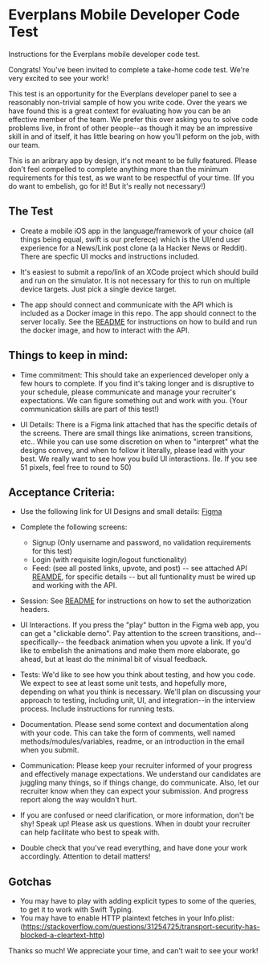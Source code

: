 # Everplans Mobile Developer Code Test

Instructions for the Everplans mobile developer code test.

Congrats! You've been invited to complete a take-home code test. We're very excited to see your work!

This test is an opportunity for the Everplans developer panel to see a reasonably non-trivial sample of how you write code. Over the years we have found this is a great context for evaluating how you can be an effective member of the team. We prefer this over asking you to solve code problems live, in front of other people--as though it may be an impressive skill in and of itself, it has little bearing on how you'll peform on the job, with our team.

This is an aribrary app by design, it's not meant to be fully featured. Please don't feel compelled to complete anything more than the minimum requirements for this test, as we want to be respectful of your time. (If you do want to embelish, go for it! But it's really not necessary!)


## The Test
* Create a mobile iOS app in the language/framework of your choice (all things being equal, swift is our preferece) which is the UI/end user experience for a News/Link post clone (a la Hacker News or Reddit). There are specfic UI mocks and instructions included.

* It's easiest to submit a repo/link of an XCode project which should build and run on the simulator. It is not necessary for this to run on multiple device targets. Just pick a single device target.

* The app should connect and communicate with the API which is included as a Docker image in this repo. The app should connect to the server locally. See the [README](README.md) for instructions on how to build and run the docker image, and how to interact with the API.

## Things to keep in mind:

* Time commitment: This should take an experienced developer only a few hours to complete. If you find it's taking longer and is disruptive to your schedule, please communicate and manage your recruiter's expectations. We can figure something out and work with you. (Your communication skills are part of this test!)

* UI Details: There is a Figma link attached that has the specific details of the screens. There are small things like animations, screen transitions, etc.. While you can use some discretion on when to "interpret" what the designs convey, and when to follow it literally, please lead with your best. We really want to see how you build UI interactions. (Ie. If you see 51 pixels, feel free to round to 50)

## Acceptance Criteria:
* Use the following link for UI Designs and small details: [Figma](https://www.figma.com/file/iiXrJPDPJVUaeNCWB3YUjQ/Code-Test-Mocks?node-id=0%3A1)

* Complete the following screens:
  * Signup (Only username and password, no validation requirements for this test)
  * Login (with requisite login/logout functionality)
  * Feed: (see all posted links, upvote, and post) -- see attached API [REAMDE](README.md), for specific details -- but all funtionality must be wired up and working with the API.

* Session: See [README](README.md) for instructions on how to set the authorization headers.

* UI Interactions. If you press the "play" button in the Figma web app, you can get a "clickable demo". Pay attention to the screen transitions, and--specifically-- the feedback animation when you upvote a link. If you'd like to embelish the animations and make them more elaborate, go ahead, but at least do the minimal bit of visual feedback.

* Tests: We'd like to see how you think about testing, and how you code. We expect to see at least some unit tests, and hopefully more, depending on what you think is necessary. We'll plan on discussing your approach to testing, including unit, UI, and integration--in the interview process. Include instructions for running tests.

* Documentation. Please send some context and documentation along with your code. This can take the form of comments, well named methods/modules/variables, readme, or an introduction in the email when you submit.

* Communication: Please keep your recruiter informed of your progress and effectively manage expectations. We understand our candidates are juggling many things, so if things change, do communicate. Also, let our recruiter know when they can expect your submission. And progress report along the way wouldn't hurt.

* If you are confused or need clarification, or more information, don't be shy! Speak up! Please ask us questions. When in doubt your recruiter can help facilitate who best to speak with.

* Double check that you've read everything, and have done your work accordingly. Attention to detail matters!


## Gotchas
* You may have to play with adding explicit types to some of the queries, to get it to work with Swift Typing.
* You may have to enable HTTP plaintext fetches in your Info.plist: (https://stackoverflow.com/questions/31254725/transport-security-has-blocked-a-cleartext-http)


Thanks so much! We appreciate your time, and can't wait to see your work!
